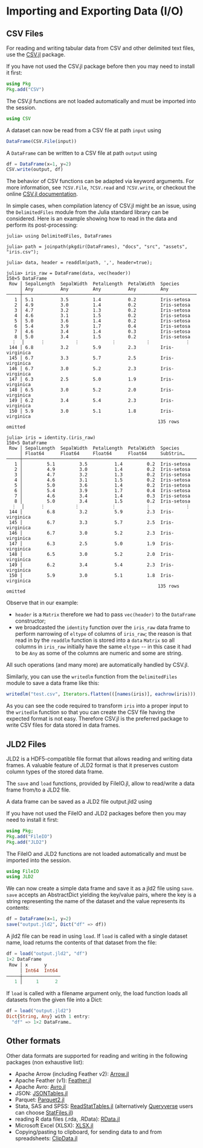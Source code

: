 # Importing and Exporting Data (I/O)

## CSV Files

For reading and writing tabular data from CSV and other delimited text files,
use the [CSV.jl](https://github.com/JuliaData/CSV.jl) package.

If you have not used the CSV.jl package before then you may need to install it first:
```julia
using Pkg
Pkg.add("CSV")
```

The CSV.jl functions are not loaded automatically and must be imported into the session.
```julia
using CSV
```

A dataset can now be read from a CSV file at path `input` using
```julia
DataFrame(CSV.File(input))
```

A `DataFrame` can be written to a CSV file at path `output` using
```julia
df = DataFrame(x=1, y=2)
CSV.write(output, df)
```

The behavior of CSV functions can be adapted via keyword arguments. For more
information, see `?CSV.File`, `?CSV.read` and `?CSV.write`, or checkout the
online [CSV.jl documentation](https://juliadata.github.io/CSV.jl/stable/).

In simple cases, when compilation latency of CSV.jl might be an issue,
using the `DelimitedFiles` module from the Julia standard library can be considered.
Here is an example showing how to read in the data and perform its
post-processing:

```jldoctest readdlm
julia> using DelimitedFiles, DataFrames

julia> path = joinpath(pkgdir(DataFrames), "docs", "src", "assets", "iris.csv");

julia> data, header = readdlm(path, ',', header=true);

julia> iris_raw = DataFrame(data, vec(header))
150×5 DataFrame
 Row │ SepalLength  SepalWidth  PetalLength  PetalWidth  Species
     │ Any          Any         Any          Any         Any
─────┼──────────────────────────────────────────────────────────────────
   1 │ 5.1          3.5         1.4          0.2         Iris-setosa
   2 │ 4.9          3.0         1.4          0.2         Iris-setosa
   3 │ 4.7          3.2         1.3          0.2         Iris-setosa
   4 │ 4.6          3.1         1.5          0.2         Iris-setosa
   5 │ 5.0          3.6         1.4          0.2         Iris-setosa
   6 │ 5.4          3.9         1.7          0.4         Iris-setosa
   7 │ 4.6          3.4         1.4          0.3         Iris-setosa
   8 │ 5.0          3.4         1.5          0.2         Iris-setosa
  ⋮  │      ⋮           ⋮            ⋮           ⋮             ⋮
 144 │ 6.8          3.2         5.9          2.3         Iris-virginica
 145 │ 6.7          3.3         5.7          2.5         Iris-virginica
 146 │ 6.7          3.0         5.2          2.3         Iris-virginica
 147 │ 6.3          2.5         5.0          1.9         Iris-virginica
 148 │ 6.5          3.0         5.2          2.0         Iris-virginica
 149 │ 6.2          3.4         5.4          2.3         Iris-virginica
 150 │ 5.9          3.0         5.1          1.8         Iris-virginica
                                                        135 rows omitted

julia> iris = identity.(iris_raw)
150×5 DataFrame
 Row │ SepalLength  SepalWidth  PetalLength  PetalWidth  Species
     │ Float64      Float64     Float64      Float64     SubStrin…
─────┼──────────────────────────────────────────────────────────────────
   1 │         5.1         3.5          1.4         0.2  Iris-setosa
   2 │         4.9         3.0          1.4         0.2  Iris-setosa
   3 │         4.7         3.2          1.3         0.2  Iris-setosa
   4 │         4.6         3.1          1.5         0.2  Iris-setosa
   5 │         5.0         3.6          1.4         0.2  Iris-setosa
   6 │         5.4         3.9          1.7         0.4  Iris-setosa
   7 │         4.6         3.4          1.4         0.3  Iris-setosa
   8 │         5.0         3.4          1.5         0.2  Iris-setosa
  ⋮  │      ⋮           ⋮            ⋮           ⋮             ⋮
 144 │         6.8         3.2          5.9         2.3  Iris-virginica
 145 │         6.7         3.3          5.7         2.5  Iris-virginica
 146 │         6.7         3.0          5.2         2.3  Iris-virginica
 147 │         6.3         2.5          5.0         1.9  Iris-virginica
 148 │         6.5         3.0          5.2         2.0  Iris-virginica
 149 │         6.2         3.4          5.4         2.3  Iris-virginica
 150 │         5.9         3.0          5.1         1.8  Iris-virginica
                                                        135 rows omitted
```

Observe that in our example:
* `header` is a `Matrix` therefore we had to pass `vec(header)` to the `DataFrame`
  constructor;
* we broadcasted the `identity` function over the `iris_raw` data frame to perform
  narrowing of `eltype` of columns of `iris_raw`; the reason is that read in by
  the `readdlm` function is stored into a `data` `Matrix` so all columns in
  `iris_raw` initially have the same `eltype` -- in this case it had to be `Any`
  as some of the columns are numeric and some are string.

All such operations (and many more) are automatically handled by CSV.jl.

Similarly, you can use the `writedlm` function from the `DelimitedFiles` module to
save a data frame like this:

```julia
writedlm("test.csv", Iterators.flatten(([names(iris)], eachrow(iris))), ',')
```

As you can see the code required to transform `iris` into a proper input to the
`writedlm` function so that you can create the CSV file having the expected
format is not easy. Therefore CSV.jl is the preferred package to write CSV files
for data stored in data frames.

## JLD2 Files

JLD2 is a HDF5-compatible file format that allows reading and writing data frames.
A valuable feature of JLD2 format is that it preserves custom column types of the stored data frame.

The `save` and `load` functions, provided by FileIO.jl, allow to read/write a data frame from/to a JLD2 file.  

A data frame can be saved as a JLD2 file output.jld2 using

If you have not used the FileIO and JLD2 packages before then you may need to install it first:
```julia
using Pkg; 
Pkg.add("FileIO")
Pkg.add("JLD2")
```

The FileIO and JLD2 functions are not loaded automatically and must be imported into the session.
```julia
using FileIO
using JLD2
```

We can now create a simple data frame and save it as a jld2 file using `save`. `save` 
accepts an AbstractDict yielding the key/value pairs, where the key is a string representing 
the name of the dataset and the value represents its contents:

```julia
df = DataFrame(x=1, y=2)
save("output.jld2", Dict("df" => df))
```

A jld2 file can be read in using `load`. If `load` is called with a single dataset name, 
load returns the contents of that dataset from the file:
```julia
df = load("output.jld2", "df")
1×2 DataFrame
 Row │ x      y     
     │ Int64  Int64 
─────┼──────────────
   1 │     1      2
```

If `load` is called with a filename argument only, the load function loads all datasets 
from the given file into a Dict:
```julia
df = load("output.jld2")
Dict{String, Any} with 1 entry:
  "df" => 1×2 DataFrame…
```

## Other formats

Other data formats are supported for reading and writing in the following packages
(non exhaustive list):
* Apache Arrow (including Feather v2): [Arrow.jl](https://github.com/JuliaData/Arrow.jl)
* Apache Feather (v1): [Feather.jl](https://github.com/JuliaData/Feather.jl)
* Apache Avro: [Avro.jl](https://github.com/JuliaData/Avro.jl)
* JSON: [JSONTables.jl](https://github.com/JuliaData/JSONTables.jl)
* Parquet: [Parquet2.jl](https://gitlab.com/ExpandingMan/Parquet2.jl)
* Stata, SAS and SPSS: [ReadStatTables.jl](https://github.com/junyuan-chen/ReadStatTables.jl)
  (alternatively [Queryverse](https://www.queryverse.org/)
   users can choose [StatFiles.jl](https://github.com/queryverse/StatFiles.jl))
* reading R data files (.rda, .RData): [RData.jl](https://github.com/JuliaData/RData.jl)
* Microsoft Excel (XLSX): [XLSX.jl](https://github.com/felipenoris/XLSX.jl)
* Copying/pasting to clipboard, for sending data to and from spreadsheets: [ClipData.jl](https://github.com/pdeffebach/ClipData.jl)
